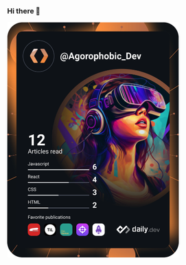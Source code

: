 ### Hi there 👋

<a href="https://app.daily.dev/DailyDevTips"><img src="https://github.com/LogiqueClergyman/LogiqueClergyman/blob/master/devcard.svg" width="400" alt="Chris Bongers's Dev Card"/></a>
<!--
**LogiqueClergyman/LogiqueClergyman** is a ✨ _special_ ✨ repository because its `README.md` (this file) appears on your GitHub profile.

Here are some ideas to get you started:

- 🔭 I’m currently working on ...
- 🌱 I’m currently learning ...
- 👯 I’m looking to collaborate on ...
- 🤔 I’m looking for help with ...
- 💬 Ask me about ...
- 📫 How to reach me: ...
- 😄 Pronouns: ...
- ⚡ Fun fact: ...
-->
